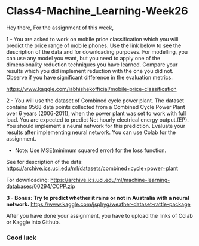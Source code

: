 # Class4-Machine_Learning-Week26

Hey there, 
For the assignment of this week, 


1 - You are asked to work on mobile price classification which you will predict the price range of mobile phones. Use the link below to see the description of the data and for downloading purposes. For modelling, you can use any model you want, but you need to apply one of the dimensionality reduction techniques you have learned. Compare your results which you did implement reduction with the one you did not. Observe if you have significant difference in the evaluation metrics. 

https://www.kaggle.com/iabhishekofficial/mobile-price-classification


2 - You will use the dataset of Combined cycle power plant. The dataset contains 9568 data points collected from a Combined Cycle Power Plant over 6 years (2006-2011), when the power plant was set to work with full load. You are expected to predict Net hourly electrical energy output.(EP). 
You should implement a neural network for this prediction. Evaluate your results after implementing neural network. You can use Colab for the assignment. 
* Note: Use MSE(minimum squared error) for the loss function.

See for description of the data:
https://archive.ics.uci.edu/ml/datasets/combined+cycle+power+plant

For downloading:
https://archive.ics.uci.edu/ml/machine-learning-databases/00294/CCPP.zip


**3 - Bonus: Try to predict whether it rains or not in Australia with a neural network.**
https://www.kaggle.com/jsphyg/weather-dataset-rattle-package

After you have done your assignment, you have to upload the links of Colab or Kaggle into Github.

### Good luck
